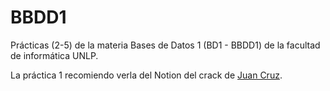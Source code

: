 # BBDD1
Prácticas (2-5) de la materia Bases de Datos 1 (BD1 - BBDD1) de la facultad de informática UNLP.

La práctica 1 recomiendo verla del Notion del crack de [Juan Cruz](https://deurquizajuancruz.notion.site/Bases-de-Datos-1-01bd765ade584a72a6ae978ef3de55f0).
